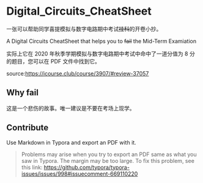 # Digital_Circuits_CheatSheet
一张可以帮助同学喜提模拟与数字电路期中考试~~挂科~~的开卷小抄。

A Digital Circuits CheatSheet that helps you to ~~fail~~ the Mid-Term Examiation

实际上它在 2020 年秋季学期模拟与数字电路期中考试中命中了一道分值为 8 分的题目，您可以在 PDF 文件中找到它。

source:https://icourse.club/course/3907/#review-37057
## Why fail
这是一个悲伤的故事。唯一建议是不要在考场上现学。
## Contribute
Use Markdown in Typora and export an PDF with it.
> Problems may arise when you try to export an PDF same as what you saw in Typora. The margin may be too large. To fix this problem, see this link: https://github.com/typora/typora-issues/issues/998#issuecomment-669110220
